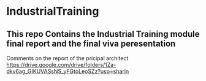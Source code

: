 # IndustrialTraining
## This repo Contains the Industrial Training module final report and the final viva peresentation
Comments on  the report of the pricipal architect https://drive.google.com/drive/folders/1Za-dkv6ag_GIKUVASsNS_yFGtoLeoSZz?usp=sharin
